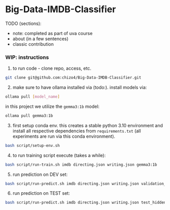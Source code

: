 # Big-Data-IMDB-Classifier

TODO (sections):
- note: completed as part of uva course
- about (in a few sentences)
- classic contribution

### WIP: instructions

1. to run code - clone repo, access, etc.

```bash
git clone git@github.com:chizo4/Big-Data-IMDB-Classifier.git
```

2. make sure to have ollama installed via (todo:). install models via:

```bash
ollama pull [model_name]
```

in this project we utilize the `gemma3:1b` model:

```bash
ollama pull gemma3:1b
```

3. first setup conda env. this creates a stable python 3.10 environment and install all respective dependencies from `requirements.txt` (all experiments are run via this conda environment).
```bash
bash script/setup-env.sh
```

4. to run training script execute (takes a while):
```bash
bash script/run-train.sh imdb directing.json writing.json gemma3:1b
```

5. run prediction on DEV set:
```bash
bash script/run-predict.sh imdb directing.json writing.json validation_hidden.csv gemma3:1b
```

6. run prediction on TEST set:
```bash
bash script/run-predict.sh imdb directing.json writing.json test_hidden.csv gemma3:1b
```
